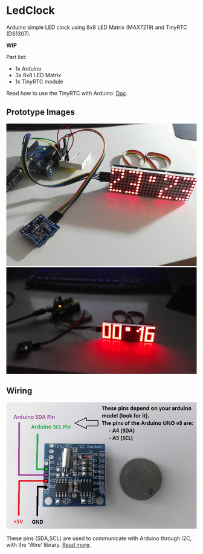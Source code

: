 # LedClock
Arduino simple LED clock using 8x8 LED Matrix (MAX7219) and TinyRTC (DS1307).

__WIP__

Part list:
- 1x Arduino
- 3x 8x8 LED Matrix
- 1x TinyRTC module


Read how to use the TinyRTC with Arduino: [Doc](https://github.com/pirobtumen/TinyRTC).


## Prototype Images
![LedClock](https://github.com/pirobtumen/LedClock/blob/master/img/ledclock_prototype.jpg?raw=true)
![LedClock](https://github.com/pirobtumen/LedClock/blob/master/img/ledclock_prototype2.jpeg?raw=true)

## Wiring

![TinyRTC Wiring](https://github.com/pirobtumen/TinyRTC/blob/master/img/TinyRTC_Wiring.jpg?raw=true)

These pins (SDA,SCL) are used to communicate with Arduino through I2C, with the 'Wire' library. [Read more](https://www.arduino.cc/en/Reference/Wire).
